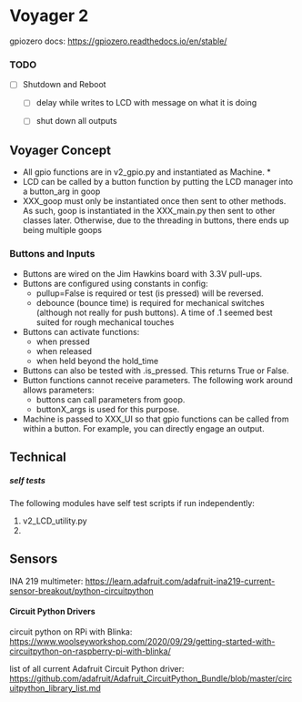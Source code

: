 # Voyager 2

gpiozero docs:  https://gpiozero.readthedocs.io/en/stable/



### TODO

- [ ] Shutdown and Reboot
  - [ ] delay while writes to LCD with message on what it is doing
  - [ ] shut down all outputs
  



## Voyager Concept

* All gpio functions are in v2_gpio.py and instantiated as Machine.
  * 
* LCD can be called by a button function by putting the LCD manager into a button_arg in goop 
* XXX_goop must only be instantiated once then sent to other methods.  As such, goop is instantiated in the XXX_main.py then sent to other classes later.  Otherwise, due to the threading in buttons, there ends up being multiple goops

### Buttons and Inputs

* Buttons are wired on the Jim Hawkins board with 3.3V pull-ups.  
* Buttons are configured using constants in config:
  * pullup=False is required or test (is pressed) will be reversed.
  * debounce (bounce time) is required for mechanical switches (although not really for push buttons).  A time of .1 seemed best suited for rough mechanical touches
* Buttons can activate functions:
  * when pressed
  * when released
  * when held beyond the hold_time
* Buttons can also be tested with .is_pressed.  This returns True or False.
* Button functions cannot receive parameters.  The following work around allows parameters:
  * buttons can call parameters from goop.  
  * buttonX_args is used for this purpose.
* Machine is passed to XXX_UI so that gpio functions can be called from within a button.  For example, you can directly engage an output.

## Technical

##### self tests

The following modules have self test scripts if run independently:

1. v2_LCD_utility.py
2. 

## Sensors

INA 219 multimeter:  https://learn.adafruit.com/adafruit-ina219-current-sensor-breakout/python-circuitpython



#### Circuit Python Drivers

circuit python on RPi with Blinka:  https://www.woolseyworkshop.com/2020/09/29/getting-started-with-circuitpython-on-raspberry-pi-with-blinka/



list of all current Adafruit Circuit Python driver:  https://github.com/adafruit/Adafruit_CircuitPython_Bundle/blob/master/circuitpython_library_list.md

